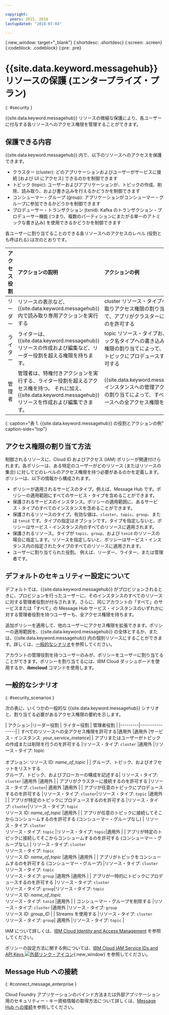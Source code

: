 ```yaml
---

copyright:
  years: 2015, 2018
lastupdated: "2018-07-04"

---
```


{:new_window: target="_blank"}
{:shortdesc: .shortdesc}
{:screen: .screen}
{:codeblock: .codeblock}
{:pre: .pre}

# {{site.data.keyword.messagehub}} リソースの保護 (エンタープライズ・プラン)
{: #security }

{{site.data.keyword.messagehub}} リソースの微細な保護により、各ユーザーに付与する各リソースへのアクセス権限を管理することができます。

## 保護できる内容

{{site.data.keyword.messagehub}} 内で、以下のリソースへのアクセスを保護できます。
* クラスター (cluster): どのアプリケーションおよびユーザーがサービスに接続 [および UI にアクセス] できるのかを制御できます 
* トピック (topic): ユーザーおよびアプリケーションが、トピックの作成、削除、読み取り、および書き込みを行えるかどうかを制御できます 
* コンシューマー・グループ (group): アプリケーションがコンシューマー・グループに参加できるかどうかを制御できます 
* プロデューサー・トランザクション (txnid): Kafka のトランザクション・プロデューサー機能 (つまり、複数のパーティションにまたがる単一のアトミックな書き込み) を使用できるかどうかを制御できます

各ユーザーに割り当てることのできる各リソースへのアクセスのレベル (役割とも呼ばれる) は次のとおりです。

| アクセス役割 | アクションの説明 | アクションの例 |
|:-----------------|:-----------------|:-----------------|
|  リーダー | リソースの表示など、{{site.data.keyword.messagehub}} 内で読み取り専用アクションを実行する | cluster リソース・タイプへの読み取りアクセス権限の割り当てによって、アプリがクラスターに接続するのを許可する |
| ライター | ライターは、{{site.data.keyword.messagehub}} リソースの作成および編集など、リーダー役割を超える権限を持ちます。 | topic リソース・タイプおよびトピック名タイプへの書き込みアクセス権限の割り当てによって、アプリがトピックにプロデュースするのを許可する |
| 管理者 | 管理者は、特権付きアクションを実行する、ライター役割を超えるアクセス権を持つ。 それに加え、{{site.data.keyword.messagehub}} リソースを作成および編集できます。 | {{site.data.keyword.messagehub}} インスタンスへの管理アクセス権限の割り当てによって、すべてのリソースへの全アクセス権限を許可する |
{: caption="表 1. {{site.data.keyword.messagehub}} の役割とアクションの例" caption-side="top"}

<!-- comment from Charlie and my reply 
CM: need to confirm if hierarchical e.g. write includes read - and doc. 
KR: I think they do inherit the lower level access https://console.bluemix.net/docs/iam/users_roles.html#iamusermanrol 
-->


## アクセス権限の割り当て方法

制御されるリソースに、Cloud ID およびアクセス (IAM) ポリシーが関連付けられます。各ポリシーは、ある特定のユーザーがどのリソース (またはリソースの集合) に対してどのレベルのアクセス権限を持つ必要があるのかを定義します。ポリシーは、以下の情報から構成されます。 
* ポリシーが適用されるサービスのタイプ。例えば、Message Hub です。ポリシーの適用範囲にすべてのサービス・タイプを含めることができます。 
* 保護されるサービスのインスタンス。ポリシーの適用範囲に、あるサービス・タイプのすべてのインスタンスを含めることができます。 
* 保護されるリソースのタイプ。有効な値は、<code>cluster</code>、<code>topic</code>、<code>group</code>、または <code>txnid</code> です。タイプの指定はオプションです。タイプを指定しないと、ポリシーはサービス・インスタンス内のすべてのリソースに適用されます。 
* 保護されるリソース。タイプが <code>topic</code>、<code>group</code>、および <code>txnid</code> のリソースの場合に指定します。リソースを指定しないと、ポリシーはサービス・インスタンス内の指定されたタイプのすべてのリソースに適用されます。 
* ユーザーに割り当てられた役割。 例えば、リーダー、ライター、または管理者です。 

## デフォルトのセキュリティー設定について

デフォルトでは、{{site.data.keyword.messagehub}} がプロビジョンされるときに、プロビジョンを行ったユーザーに、そのインスタンスのすべてのリソースに対する管理者役割が付与されます。さらに、同じアカウントの「すべて」のサービスまたは「すべて」の Message Hub サービス・インスタンスのいずれかに対する管理者役割を持つユーザーも、全アクセス権限を持ちます。 

追加ポリシーを適用して、他のユーザーにアクセス権限を拡張できます。ポリシーの適用範囲を、{{site.data.keyword.messagehub}} の全体とするか、または、{{site.data.keyword.messagehub}} 内の個別リソースにすることができます。詳しくは、[一般的なシナリオ](#security_scenarios)を参照してください。

アカウントの管理役割を持つユーザーのみが、ポリシーをユーザーに割り当てることができます。ポリシーを割り当てるには、IBM Cloud ダッシュボードを使用するか、**ibmcloud** コマンドを使用します。 
<!--
For example steps for {{site.data.keyword.messagehub}}, see [Examples](#security_examples).
-->


## 一般的なシナリオ
{: #security_scenarios }

次の表に、いくつかの一般的な {{site.data.keyword.messagehub}} シナリオと、割り当てる必要があるアクセス権限の要約を示します。

| アクション |リーダー役割 | ライター役割 | 管理者役割 |
|---------|----------------|
| すべてのリソースへの全アクセス権限を許可する|適用外   |適用外  |サービス・インスタンス: <var class="keyword varname">your_service_instance</var>|
| アプリまたはユーザーがトピックの作成または削除を行うのを許可する |リソース・タイプ: <code>cluster</code>   |適用外  |リソース・タイプ: topic <br/><br/>オプション: リソース ID: <var class="keyword varname">name_of_topic</var> |
| グループ、トピック、およびオフセットをリストする <br/> グループ、トピック、およびブローカーの構成を記述する| リソース・タイプ: <code>cluster</code>      |適用外  |適用外      |
| アプリがクラスターに接続するのを許可する  |リソース・タイプ: <code>cluster</code>| 適用外     |適用外      |
| アプリが任意のトピックにプロデュースするのを許可する  |リソース・タイプ: <code>cluster</code>|リソース・タイプ: <code>topic</code> |適用外     |
| アプリが特定のトピックにプロデュースするのを許可する  |リソース・タイプ: <code>cluster</code>|リソース・タイプ: <code>topic</code><br/>リソース ID: <var class="keyword varname">name_of_topic</var>      |適用外     |
| アプリが任意のトピックに接続してそこからコンシュームするのを許可する (コンシューマー・グループなし)  | リソース・タイプ: <code>cluster</code>      <br/>リソース・タイプ: <code>topic</code> |リソース・タイプ: <code>topic</code>|適用外     |
| アプリが特定のトピックに接続してそこからコンシュームするのを許可する (コンシューマー・グループなし)  | リソース・タイプ: <code>cluster</code>      <br/>リソース・タイプ: <code>topic</code><br/>リソース ID: <var class="keyword varname">name_of_topic</var>      |適用外     |適用外     |
| アプリがトピックをコンシュームするのを許可する (コンシューマー・グループ)  |リソース・タイプ: <code>cluster</code> <br/>リソース・タイプ: <code>topic</code><br/> リソース・タイプ: <code>group</code> |適用外      |適用外     |
| アプリが一時的にトピックにプロデュースするのを許可する  |リソース・タイプ: <code>cluster</code> <br/> リソース・タイプ: <code>group</code>|リソース・タイプ: <code>topic</code> <br/>リソース ID: <var class="keyword varname">name_of_topic</var>      <br/>リソース・タイプ: <code>txnid</code> |適用外     |
| コンシューマー・グループを削除する |リソース・タイプ: <code>cluster</code> |適用外  |リソース・タイプ: <code>group</code> <br/>リソース ID: <var class="keyword varname">group_ID</var>      |
| Streams を使用する |リソース・タイプ: <code>cluster</code></br>リソース・タイプ: <code>group</code>| 適用外  |リソース・タイプ: <code>topic</code>    |

IAM について詳しくは、[IBM Cloud Identity and Access Management](/docs/iam/index.html#iamoverview) を参照してください。

ポリシーの設定方法に関する例については、[IBM Cloud IAM Service IDs and API Keys ![外部リンク・アイコン](../../icons/launch-glyph.svg "外部リンク・アイコン")](https://www.ibm.com/blogs/bluemix/2017/10/introducing-ibm-cloud-iam-service-ids-api-keys/){:new_window} を参照してください。


## Message Hub への接続
{: #connect_message_enterprise }

Cloud Foundry アプリケーションのバインド方法または外部アプリケーション用のセキュリティー・キー資格情報の取得方法について詳しくは、[Message Hub への接続](/docs/services/MessageHub/messagehub127.html#connect_messagehub)を参照してください。

<!-- 28/06/18 - Karen: draft info only

## Examples
{: #security_examples }

I want to give a user access to create or delete a topic:

1. From the IBM Cloud dashboard, go to the **Manage** tab &gt; **Security** &gt; **Identity and Access**, and then select **Users**.
2. Click **Invite users**.
3. Specify the email address of the user that you want to invite.
4. In the **Access** section, expand the **Services** option.
5. Choose to assign access to a **Resource**.
6. In the **Services** section, select **Message Hub**
7. In the **Region** section, make your selection.
8. In the **Service instance** section, locate your instance and select it.
9. In the **Resource type** section, enter **cluster**.
10. In the **Select roles** section, check the **Reader** box.
11. In the **Resource type** section, enter **topic**.
12. In the **Select roles** section, check the **Manager** box.
13. Click **Invite users**.

-->















